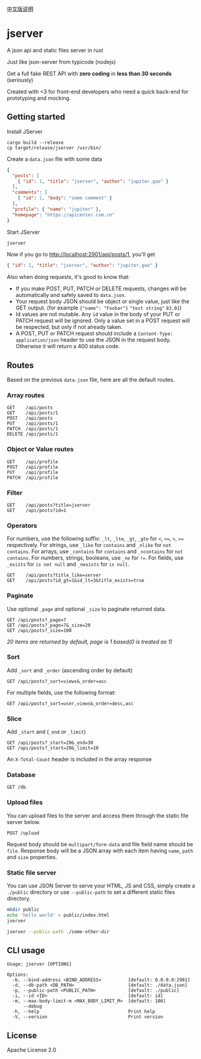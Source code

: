 [中文版说明](README_CN.md)

# jserver
A json api and static files server in rust

Just like json-server from typicode (nodejs)

Get a full fake REST API with __zero coding__ in __less than 30 seconds__ (seriously)

Created with <3 for front-end developers who need a quick back-end for prototyping and mocking.

## Getting started

Install JServer 

```
cargo build --release
cp target/release/jserver /usr/bin/
```

Create a `data.json` file with some data

```json
{
  "posts": [
    { "id": 1, "title": "jserver", "author": "jupiter.gao" }
  ],
  "comments": [
    { "id": 1, "body": "some comment" }
  ],
  "profile": { "name": "jupiter" },
  "homepage": "https://apicenter.com.cn"
}
```

Start JServer

```bash
jserver
```

Now if you go to [http://localhost:2901/api/posts/1](http://localhost:2901/api/posts/1), you'll get

```json
{ "id": 1, "title": "jserver", "author": "jupiter.gao" }
```

Also when doing requests, it's good to know that:

- If you make POST, PUT, PATCH or DELETE requests, changes will be automatically and safely saved to `data.json`.
- Your request body JSON should be object or single value, just like the GET output. (for example `{"name": "Foobar"}` `"test string"` `83.01`)
- Id values are not mutable. Any `id` value in the body of your PUT or PATCH request will be ignored. Only a value set in a POST request will be respected, but only if not already taken.
- A POST, PUT or PATCH request should include a `Content-Type: application/json` header to use the JSON in the request body. Otherwise it will return a 400 status code. 

## Routes

Based on the previous `data.json` file, here are all the default routes. 

### Array routes

```
GET    /api/posts
GET    /api/posts/1
POST   /api/posts
PUT    /api/posts/1
PATCH  /api/posts/1
DELETE /api/posts/1
```

### Object or Value routes

```
GET    /api/profile
POST   /api/profile
PUT    /api/profile
PATCH  /api/profile
```

### Filter

```
GET    /api/posts?title=jserver
GET    /api/posts?id=1
```

### Operators

For numbers, use the following suffix: `_lt`, `_lte`, `_gt`, `_gte` for `<`, `<=`, `>`, `>=` respectively. 
For strings, use `_like` for `contains` and `_nlike` for `not contains`. 
For arrays, use `_contains` for `contains` and `_ncontains` for `not contains`. 
For numbers, strings, booleans, use `_ne` for `!=`. 
For fields, use `_exists` for `is not null` and `_nexists` for `is null`.

```
GET    /api/posts?title_like=server
GET    /api/posts?id_gt=1&id_lt=3&title_exists=true
```

### Paginate

Use optional `_page` and optional `_size` to paginate returned data.

```
GET /api/posts?_page=7
GET /api/posts?_page=7&_size=20
GET /api/posts?_size=100
```

_20 items are returned by default, page is 1 based(0 is treated as 1)_

### Sort

Add `_sort` and `_order` (ascending order by default)

```
GET /api/posts?_sort=views&_order=asc
```

For multiple fields, use the following format:

```
GET /api/posts?_sort=user,views&_order=desc,asc
```

### Slice

Add `_start` and (`_end` or `_limit`)

```
GET /api/posts?_start=20&_end=30
GET /api/posts?_start=20&_limit=10
```

An `X-Total-Count` header is included in the array response

### Database

```
GET /db
```

### Upload files

You can upload files to the server and access them through the static file server below.

```
POST /upload
```

Request body should be `multipart/form-data` and file field name should be `file`.
Response body will be a JSON array with each item having `name`, `path` and `size` properties.

### Static file server

You can use JSON Server to serve your HTML, JS and CSS, simply create a `./public` directory
or use `--public-path` to set a different static files directory.

```bash
mkdir public
echo 'hello world' > public/index.html
jserver
```

```bash
jserver --public-path ./some-other-dir
```

## CLI usage

```
Usage: jserver [OPTIONS]

Options:
  -b, --bind-address <BIND_ADDRESS>          [default: 0.0.0.0:2901]
  -d, --db-path <DB_PATH>                    [default: ./data.json]
  -p, --public-path <PUBLIC_PATH>            [default: ./public]
  -i, --id <ID>                              [default: id]
  -m, --max-body-limit-m <MAX_BODY_LIMIT_M>  [default: 100]
      --debug
  -h, --help                                 Print help
  -V, --version                              Print version
```

## License

Apache License 2.0
